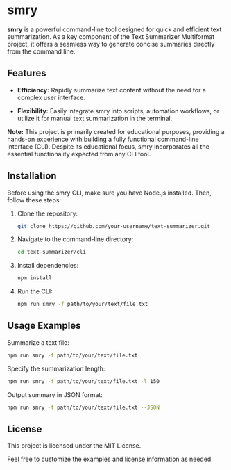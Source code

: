 # smry

**smry** is a powerful command-line tool designed for quick and efficient text summarization. As a key component of the Text Summarizer Multiformat project, it offers a seamless way to generate concise summaries directly from the command line.

## Features

- **Efficiency:** Rapidly summarize text content without the need for a complex user interface.
  
- **Flexibility:** Easily integrate smry into scripts, automation workflows, or utilize it for manual text summarization in the terminal.

**Note:** This project is primarily created for educational purposes, providing a hands-on experience with building a fully functional command-line interface (CLI). Despite its educational focus, smry incorporates all the essential functionality expected from any CLI tool.

## Installation

Before using the smry CLI, make sure you have Node.js installed. Then, follow these steps:

1. Clone the repository:

    ```bash
    git clone https://github.com/your-username/text-summarizer.git
    ```

2. Navigate to the command-line directory:

    ```bash
    cd text-summarizer/cli
    ```

3. Install dependencies:

    ```bash
    npm install
    ```

4. Run the CLI:

    ```bash
    npm run smry -f path/to/your/text/file.txt
    ```

## Usage Examples

Summarize a text file:

```bash
npm run smry -f path/to/your/text/file.txt
```

Specify the summarization length:

```bash
npm run smry -f path/to/your/text/file.txt -l 150
```

Output summary in JSON format:

```bash
npm run smry -f path/to/your/text/file.txt --JSON
```
    
## License

This project is licensed under the MIT License.

Feel free to customize the examples and license information as needed.